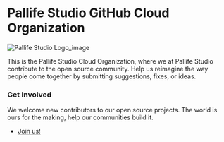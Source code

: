 # Pallife Studio GitHub Cloud Organization

![Pallife Studio Logo_image]([https://github.com/PallifeStudio/about/blob/main/Pl-Life-Logo-2-150x150.png])

This is the Pallife Studio Cloud Organization, where we at Pallife Studio contribute to the open source community. Help us reimagine the way people come together by submitting suggestions, fixes, or ideas.

### Get Involved

We welcome new contributors to our open source projects. The world is ours for the making, help our communities build it.

* [Join us!](https://careers.palbing.org/)

